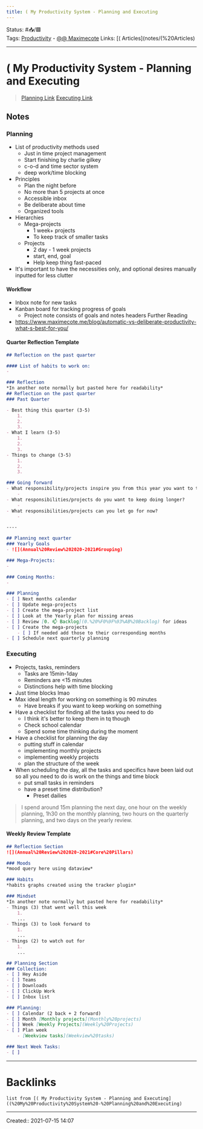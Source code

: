 ```yaml
---
title: ( My Productivity System - Planning and Executing
---
```

Status: #📥/🟩  
Tags: [Productivity](Productivity) - [@@ Maximecote](@@%20Maximecote)
Links: [( Articles](notes/(%20Articles)
___
# ( My Productivity System - Planning and Executing
> [Planning Link](https://www.maximecote.me/blog/my-productivity-system-planning/)
> [Executing Link](https://www.maximecote.me/blog/my-productivity-system-executing/)
## Notes
### Planning
- List of productivity methods used
	- Just in time project management
	- Start finishing by charlie gilkey
	- c-o-d and time sector system
	- deep work/time blocking
- Principles
	- Plan the night before
	- No more than 5 projects at once
	- Accessible inbox
	- Be deliberate about time
	- Organized tools
- Hierarchies
	- Mega-projects
		- 1 week+ projects
		- To keep track of smaller tasks
	- Projects
		- 2 day - 1 week projects
		- start, end, goal
		- Help keep thing fast-paced
- It's important to have the necessities only, and optional desires manually inputted for less clutter
#### Workflow
- Inbox note for new tasks
- Kanban board for tracking progress of goals
	- Project note consists of goals and notes headers
Further Reading
- https://www.maximecote.me/blog/automatic-vs-deliberate-productivity-what-s-best-for-you/
#### Quarter Reflection Template
```markdown
## Reflection on the past quarter

#### List of habits to work on:
- 

### Reflection
*In another note normally but pasted here for readability*
## Reflection on the past quarter
### Past Quarter

- Best thing this quarter (3-5)
	1. 
	2. 
	3. 
- What I learn (3-5)
	1. 
	2. 
	3. 
- Things to change (3-5)
	1. 
	2. 
	3. 

### Going forward
- What responsibility/projects inspire you from this year you want to tackle this quarter?
	- 
- What responsibilities/projects do you want to keep doing longer?
	- 
- What responsibilities/projects can you let go for now?
	- 

----

## Planning next quarter
### Yearly Goals
- ![](Annual%20Review%202020-2021#Grouping)

### Mega-Projects:
- 

### Coming Months: 
- 

### Planning
- [ ] Next months calendar
- [ ] Update mega-projects 
- [ ] Create the mega-project list
- [ ] Look at the Yearly plan for missing areas
- [ ] Review [0. 📫 Backlog](0.%20%F0%9F%93%AB%20Backlog) for ideas
- [ ] Create the mega-projects
	- [ ] If needed add those to their corresponding months
- [ ] Schedule next quarterly planning
```
### Executing
- Projects, tasks, reminders
	- Tasks are 15min-1day
	- Reminders are <15 minutes
	- Distinctions help with time blocking
- Just time blocks lmao
- Max ideal length for working on something is 90 minutes
	- Have breaks if you want to keep working on something
- Have a checklist for finding all the tasks you need to do
	- I think it's better to keep them in tq though
	- Check school calendar
	- Spend some time thinking during the moment
- Have a checklist for planning the day
	- putting stuff in calendar
	- implementing monthly projects
	- implementing weekly projects
	- plan the structure of the week
- When scheduling the day, all the tasks and specifics have been laid out so all you need to do is work on the things and time block
	- put small tasks in reminders
	- have a preset time distribution?
		- Preset dailies
> I spend around 15m planning the next day, one hour on the weekly planning, 1h30 on the monthly planning, two hours on the quarterly planning, and two days on the yearly review.
#### Weekly Review Template
```markdown
## Reflection Section
![](Annual%20Review%202020-2021#Core%20Pillars)

### Moods
*mood query here using dataview* 

### Habits
*habits graphs created using the tracker plugin*

### Mindset
*In another note normally but pasted here for readability*
- Things (3) that went well this week
	1. 
	...
- Things (3) to look forward to 
	1. 
	... 
- Things (2) to watch out for
	1. 
	...

## Planning Section
### Collection:
- [ ] Hey Aside
- [ ] Teams
- [ ] Downloads
- [ ] ClickUp Work
- [ ] Inbox list

### Planning:
- [ ] Calendar (2 back + 2 forward)
- [ ] Month [Monthly projects](Monthly%20projects)
- [ ] Week [Weekly Projects](Weekly%20Projects)
- [ ] Plan week 
	- [Weekview tasks](Weekview%20tasks)

### Next Week Tasks:
- [ ] 
```


___
# Backlinks
```dataview
list from [( My Productivity System - Planning and Executing]((%20My%20Productivity%20System%20-%20Planning%20and%20Executing)
```
___

Created:: 2021-07-15 14:07
